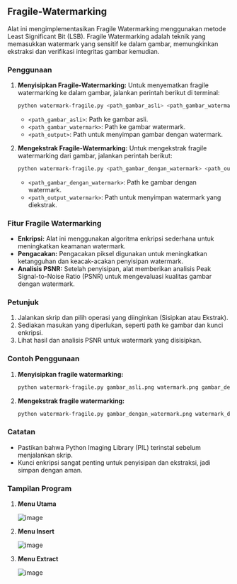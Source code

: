 ## Fragile-Watermarking

Alat ini mengimplementasikan Fragile Watermarking menggunakan metode Least Significant Bit (LSB). Fragile Watermarking adalah teknik yang memasukkan watermark yang sensitif ke dalam gambar, memungkinkan ekstraksi dan verifikasi integritas gambar kemudian.

### Penggunaan

1. **Menyisipkan Fragile-Watermarking:**
   Untuk menyematkan fragile watermarking ke dalam gambar, jalankan perintah berikut di terminal:
   ```bash
   python watermark-fragile.py <path_gambar_asli> <path_gambar_watermark> <path_output>
   ```
   - `<path_gambar_asli>`: Path ke gambar asli.
   - `<path_gambar_watermark>`: Path ke gambar watermark.
   - `<path_output>`: Path untuk menyimpan gambar dengan watermark.

2. **Mengekstrak Fragile-Watermarking:**
   Untuk mengekstrak fragile watermarking dari gambar, jalankan perintah berikut:
   ```bash
   python watermark-fragile.py <path_gambar_dengan_watermark> <path_output_watermark>
   ```
   - `<path_gambar_dengan_watermark>`: Path ke gambar dengan watermark.
   - `<path_output_watermark>`: Path untuk menyimpan watermark yang diekstrak.

### Fitur Fragile Watermarking

- **Enkripsi:** Alat ini menggunakan algoritma enkripsi sederhana untuk meningkatkan keamanan watermark.
- **Pengacakan:** Pengacakan piksel digunakan untuk meningkatkan ketangguhan dan keacak-acakan penyisipan watermark.
- **Analisis PSNR:** Setelah penyisipan, alat memberikan analisis Peak Signal-to-Noise Ratio (PSNR) untuk mengevaluasi kualitas gambar dengan watermark.

### Petunjuk

1. Jalankan skrip dan pilih operasi yang diinginkan (Sisipkan atau Ekstrak).
2. Sediakan masukan yang diperlukan, seperti path ke gambar dan kunci enkripsi.
3. Lihat hasil dan analisis PSNR untuk watermark yang disisipkan.

### Contoh Penggunaan

1. **Menyisipkan fragile watermarking:**
   ```bash
   python watermark-fragile.py gambar_asli.png watermark.png gambar_dengan_watermark.png
   ```
   
2. **Mengekstrak fragile watermarking:**
   ```bash
   python watermark-fragile.py gambar_dengan_watermark.png watermark_diekstrak.png
   ```

### Catatan

- Pastikan bahwa Python Imaging Library (PIL) terinstal sebelum menjalankan skrip.
- Kunci enkripsi sangat penting untuk penyisipan dan ekstraksi, jadi simpan dengan aman.

### Tampilan Program
1. **Menu Utama**

   ![image](https://github.com/raldyachmad/Fragile-Watermarking/assets/87338157/7d5321ee-2f0c-44a0-87b1-7f1a89b1a632)

2. **Menu Insert**

   ![image](https://github.com/raldyachmad/Fragile-Watermarking/assets/87338157/46b68fb5-951d-4d2d-94be-3c96afbb79e0)

3. **Menu Extract**

   ![image](https://github.com/raldyachmad/Fragile-Watermarking/assets/87338157/4bea3a4f-95fa-4d5b-9cf3-6f7df7c52fce)
